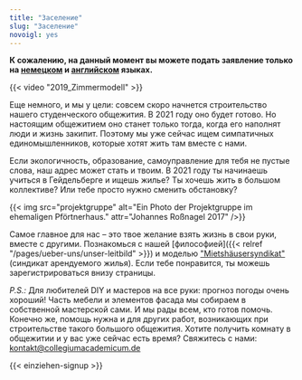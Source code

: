 ```yaml
---
title: "Заселение"
slug: "Заселение"
novoigl: yes
---
```


**К сожалению, на данный момент вы можете подать заявление только на [немецком](/einziehen) и [английском](/en/moving-in) языках.**

{{< video "2019_Zimmermodell" >}}

Еще немного, и мы у цели: совсем скоро начнется строительство нашего студенческого общежития. В 2021 году оно будет готово. Но настоящим общежитием оно станет только тогда, когда его наполнят люди и жизнь закипит. Поэтому мы уже сейчас ищем симпатичных единомышленников, которые хотят жить там вместе с нами.

Если экологичность, образование, самоуправление для тебя не пустые слова, наш  адрес может стать и твоим. В 2021 году ты начинаешь учиться в Гейдельберге и ищешь жилье? Ты хочешь жить в большом коллективе? Или тебе просто нужно сменить обстановку?

{{< img src="projektgruppe" alt="Ein Photo der Projektgruppe im ehemaligen Pförtnerhaus." attr="Johannes Roßnagel 2017" />}}

Самое главное для нас – это твое желание взять жизнь в свои руки, вместе с другими. Познакомься с нашей [философией]({{< relref "/pages/ueber-uns/unser-leitbild" >}}) и моделью ["Mietshäusersyndikat"](https://www.syndikat.org/en/ ) (синдикат арендуемого жилья). Если тебе понравится, ты можешь зарегистрироваться внизу страницы.

_P.S.:_ Для любителей DIY и мастеров на все руки: прогноз погоды очень хороший! Часть мебели и элементов фасада мы собираем в собственной мастерской сами. И мы рады всем, кто готов помочь. Конечно же, помощь нужна и для других работ, возникающих при строительстве такого большого общежития. Хотите получить комнату в общежитии и у вас уже сейчас есть время? Свяжитесь с нами:
[kontakt@collegiumacademicum.de](mailto:kontakt@collegiumacademicum.de)

{{< einziehen-signup >}}
